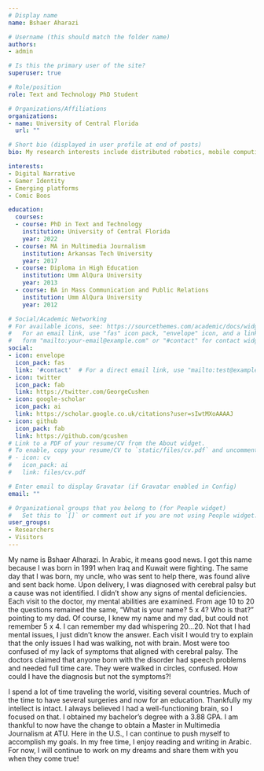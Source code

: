 ```yaml
---
# Display name
name: Bshaer Aharazi

# Username (this should match the folder name)
authors:
- admin

# Is this the primary user of the site?
superuser: true

# Role/position
role: Text and Technology PhD Student

# Organizations/Affiliations
organizations:
- name: University of Central Florida
  url: ""

# Short bio (displayed in user profile at end of posts)
bio: My research interests include distributed robotics, mobile computing and programmable matter.

interests:
- Digital Narrative
- Gamer Identity
- Emerging platforms
- Comic Boos

education:
  courses:
  - course: PhD in Text and Technology
    institution: University of Central Florida
    year: 2022
  - course: MA in Multimedia Journalism
    institution: Arkansas Tech University
    year: 2017
  - course: Diploma in High Education
    institution: Umm AlQura University
    year: 2013
  - course: BA in Mass Communication and Public Relations
    institution: Umm AlQura University
    year: 2012

# Social/Academic Networking
# For available icons, see: https://sourcethemes.com/academic/docs/widgets/#icons
#   For an email link, use "fas" icon pack, "envelope" icon, and a link in the
#   form "mailto:your-email@example.com" or "#contact" for contact widget.
social:
- icon: envelope
  icon_pack: fas
  link: '#contact'  # For a direct email link, use "mailto:test@example.org".
- icon: twitter
  icon_pack: fab
  link: https://twitter.com/GeorgeCushen
- icon: google-scholar
  icon_pack: ai
  link: https://scholar.google.co.uk/citations?user=sIwtMXoAAAAJ
- icon: github
  icon_pack: fab
  link: https://github.com/gcushen
# Link to a PDF of your resume/CV from the About widget.
# To enable, copy your resume/CV to `static/files/cv.pdf` and uncomment the lines below.  
# - icon: cv
#   icon_pack: ai
#   link: files/cv.pdf

# Enter email to display Gravatar (if Gravatar enabled in Config)
email: ""

# Organizational groups that you belong to (for People widget)
#   Set this to `[]` or comment out if you are not using People widget.  
user_groups:
- Researchers
- Visitors
---
```


My name is Bshaer Alharazi. In Arabic, it means good news. I got this name because I was born in 1991 when Iraq and Kuwait were fighting. The same day that I was born, my uncle, who was sent to help there, was found alive and sent back home. Upon delivery, I was diagnosed with cerebral palsy but a cause was not identified. I didn’t show any signs of mental deficiencies.
Each visit to the doctor, my mental abilities are examined. From age 10 to 20 the questions remained the same, “What is your name? 5 x 4? Who is that?” pointing to my dad. Of course, I knew my name and my dad, but could not remember 5 x 4. I can remember my dad whispering 20…20. Not that I had mental issues, I just didn’t know the answer. Each visit I would try to explain that the only issues I had was walking, not with brain. Most were too confused of my lack of symptoms that aligned with cerebral palsy. The doctors claimed that anyone born with the disorder had speech problems and needed full time care. They were walked in circles, confused. How could I have the diagnosis but not the symptoms?!

 I spend a lot of time traveling the world, visiting several countries. Much of the time to have several surgeries and now for an education. Thankfully my intellect is intact. I always believed I had a well-functioning brain, so I focused on that. I obtained my bachelor’s degree with a 3.88 GPA. I am thankful to now have the change to obtain a Master in Multimedia Journalism at ATU. Here in the U.S., I can continue to push myself to accomplish my goals. In my free time, I enjoy reading and writing in Arabic. For now, I will continue to work on my dreams and share them with you when they come true!
